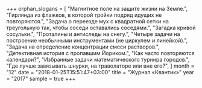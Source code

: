 +++
orphan_slogans = [ 
"Магнитное поле на защите жизни на Земле.",
"Гирлянда из флажков, в которой тройки подряд идущих не повторяются.",
"Задача о переезде мух с квадратной сетки на треугольную так, чтобы соседи оставались соседями.",
"Загадка кривой сосульки.",
"Проталины и антиследы на снегу.",
"Четыре задачи на построение необычными инструментами (не циркулем и линейкой).",
"Задача на определение концентрации смеси растворов.",
"Детективная история с пропавшим Йориком.",
"Как часто повторяются календари?",
"Избранные задачи математического турнира городов.",
"Где лучше завязывать шнурки, на траволаторе или вне его?",
]
month = "12"
date = "2018-01-25T15:51:47+03:00"
title = "Журнал «Квантик»"
year = "2017"
sample = true
+++
